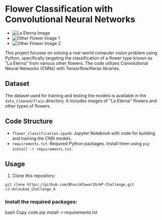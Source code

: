 # Flower Classification with Convolutional Neural Networks

- ![La Eterna Image](https://github.com/KeithGalli/Unlocked_Challenge_4/blob/Main/data_cleaned/Train/la_eterna/la_eterna_14.jpg?raw=True)
- ![Other Flower Image 1](https://github.com/KeithGalli/Unlocked_Challenge_4/blob/Main/data_cleaned/Train/other_flowers/flower_451.jpg?raw=True)
- ![Other Flower Image 2](https://github.com/KeithGalli/Unlocked_Challenge_4/blob/Main/data_cleaned/Train/other_flowers/flower_151.jpg?raw=True)


This project focuses on solving a real-world computer vision problem using Python, specifically targeting the classification of a flower type known as "La Eterna" from various other flowers. The code utilizes Convolutional Neural Networks (CNNs) with Tensorflow/Keras libraries.

## Dataset

The dataset used for training and testing the models is available in the `data_cleaned/Train` directory. It includes images of "La Eterna" flowers and other types of flowers.
## Code Structure

- `flower_classification.ipynb`: Jupyter Notebook with code for building and training the CNN models.
- `requirements.txt`: Required Python packages. Install them using `pip install -r requirements.txt`.

## Usage

1. Clone this repository:

```bash
git clone https://github.com/BhavikPawar29/HP-Challenge.git
cd Unlocked_Challenge_4
```
### Install the required packages:
bash
Copy code
pip install -r requirements.txt
